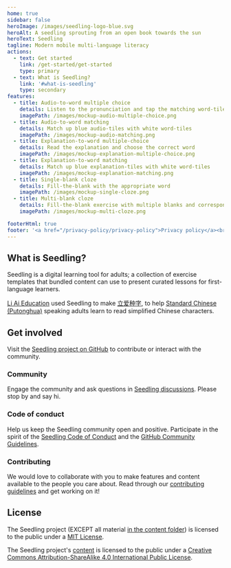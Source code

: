 ```yaml
---
home: true
sidebar: false
heroImage: /images/seedling-logo-blue.svg
heroAlt: A seedling sprouting from an open book towards the sun
heroText: Seedling
tagline: Modern mobile multi-language literacy
actions:
  - text: Get started
    link: /get-started/get-started
    type: primary
  - text: What is Seedling?
    link: '#what-is-seedling'
    type: secondary
features:
  - title: Audio-to-word multiple choice
    details: Listen to the pronunciation and tap the matching word-tile
    imagePath: /images/mockup-audio-multiple-choice.png
  - title: Audio-to-word matching
    details: Match up blue audio-tiles with white word-tiles
    imagePath: /images/mockup-audio-matching.png
  - title: Explanation-to-word multiple-choice
    details: Read the explanation and choose the correct word
    imagePath: /images/mockup-explanation-multiple-choice.png
  - title: Explanation-to-word matching
    details: Match up blue explanation-tiles with white word-tiles
    imagePath: /images/mockup-explanation-matching.png
  - title: Single-blank cloze
    details: Fill-the-blank with the appropriate word
    imagePath: /images/mockup-single-cloze.png
  - title: Multi-blank cloze
    details: Fill-the-blank exercise with multiple blanks and corresponding words
    imagePath: /images/mockup-multi-cloze.png

footerHtml: true
footer: '<a href="/privacy-policy/privacy-policy">Privacy policy</a><br/><br/><a href="https://nodepa.org">Copyright &copy; 2019-2022 Norwegian Development Partners</a>'
---
```


## What is Seedling?

Seedling is a digital learning tool for adults;
a collection of exercise templates
that bundled content can use
to present curated lessons
for first-language learners.

[Li Ai Education](https://liaieducation.com) used Seedling
to make [立爱种字](https://种字.com),
to help [Standard Chinese (Putonghua)](
  https://en.wikipedia.org/wiki/Standard_Chinese) speaking adults
learn to read simplified Chinese characters.

## Get involved

Visit the [Seedling project on GitHub](https://github.com/nodepa/seedling)
to contribute or interact with the community.

### Community

Engage the community and ask questions
in [Seedling discussions](https://github.com/nodepa/seedling/discussions).
Please stop by and say hi.

### Code of conduct

Help us keep the Seedling community open and positive.
Participate in the spirit of the
[Seedling Code of Conduct](
  https://github.com/nodepa/seedling/blob/main/.github/CODE_OF_CONDUCT.md)
and the [GitHub Community Guidelines](
https://docs.github.com/en/github/site-policy/github-community-guidelines).

### Contributing

We would love to collaborate with you
to make features and content available to the people you care about.
Read through our [contributing guidelines](
  https://github.com/nodepa/seedling/blob/main/.github/CONTRIBUTING.md)
and get working on it!

## License

The Seedling project
(EXCEPT all material [in the content folder](
  https://github.com/nodepa/seedling/tree/main/content/))
is licensed to the public under a [MIT License](
  https://github.com/nodepa/seedling/blob/main/LICENSE.md).

The Seedling project's [content](
  https://github.com/nodepa/seedling/tree/main/content/)
is licensed to the public under a
[Creative Commons Attribution-ShareAlike 4.0 International Public License](
https://github.com/nodepa/seedling/blob/main/content/LICENSE.md).
